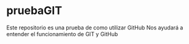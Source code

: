 # pruebaGIT
Este repositorio es una prueba de como utilizar GitHub
Nos ayudará a entender el funcionamiento de GIT y GitHub


